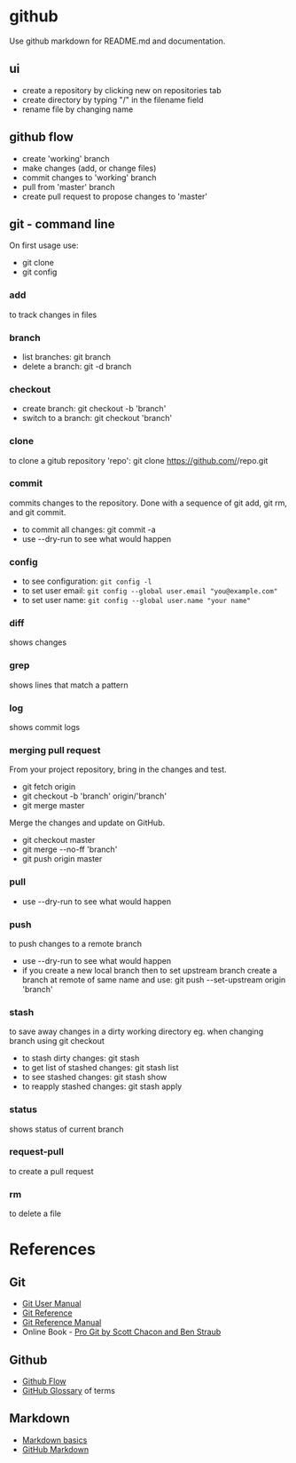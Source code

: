 # github
Use github markdown for README.md and documentation.

## ui
- create a repository by clicking new on repositories tab
- create directory by typing "/" in the filename field
- rename file by changing name

## github flow
- create 'working' branch
- make changes (add, or change files)
- commit changes to 'working' branch
- pull from 'master' branch
- create pull request to propose changes to 'master'

## git - command line
On first usage use:
- git clone
- git config

### add
to track changes in files

### branch
- list branches: git branch
- delete a branch: git -d branch

### checkout
- create branch: git checkout -b 'branch'
- switch to a branch: git checkout 'branch'

### clone
to clone a gitub repository 'repo': git clone https://github.com/<owner>/repo.git

### commit
commits changes to the repository. Done with a sequence of git add, git rm, and git commit.
- to commit all changes: git commit -a
- use --dry-run to see what would happen

### config
- to see configuration: `git config -l`
- to set user email: `git config --global user.email "you@example.com"`
- to set user name: `git config --global user.name "your name"`

### diff
shows changes

### grep
shows lines that match a pattern

### log
shows commit logs

### merging pull request
From your project repository, bring in the changes and test.

- git fetch origin
- git checkout -b 'branch' origin/'branch'
- git merge master

Merge the changes and update on GitHub.

- git checkout master
- git merge --no-ff 'branch'
- git push origin master

### pull
- use --dry-run to see what would happen

### push
to push changes to a remote branch
- use --dry-run to see what would happen
- if you create a new local branch then to set upstream branch create a branch at remote of same name and use:
git push --set-upstream origin 'branch'

### stash
to save away changes in a dirty working directory eg. when changing branch using git checkout
- to stash dirty changes: git stash
- to get list of stashed changes: git stash list
- to see stashed changes: git stash show
- to reapply stashed changes: git stash apply

### status
shows status of current branch

### request-pull
to create a pull request

### rm
to delete a file

# References

## Git
- [Git User Manual](https://www.kernel.org/pub/software/scm/git/docs/user-manual.html)
- [Git Reference](http://gitref.org/)
- [Git Reference Manual](http://git-scm.com/docs)
- Online Book - [Pro Git by Scott Chacon and Ben Straub](http://git-scm.com/book/en/v2)

## Github
- [Github Flow](https://guides.github.com/introduction/flow/)
- [GitHub Glossary](https://help.github.com/articles/github-glossary/) of terms

## Markdown
- [Markdown basics](https://help.github.com/articles/markdown-basics/)
- [GitHub Markdown](https://help.github.com/articles/github-flavored-markdown/)
